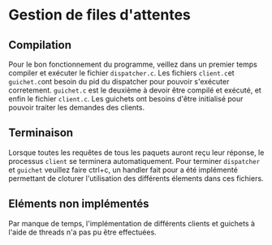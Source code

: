 # Gestion de files d'attentes

## Compilation

Pour le bon fonctionnement du programme, veillez dans un premier temps compiler et exécuter le fichier `dispatcher.c`. Les fichiers `client.c`et `guichet.c`ont besoin du pid du dispatcher pour pouvoir s'exécuter corretement. `guichet.c` est le deuxième à devoir être compilé et exécuté, et enfin le fichier `client.c`. Les guichets ont besoins d'être initialisé pour pouvoir traiter les demandes des clients.

## Terminaison

Lorsque toutes les requêtes de tous les paquets auront reçu leur réponse, le processus `client` se terminera automatiquement.
Pour terminer `dispatcher` et `guichet` veuillez faire ctrl+c, un handler fait pour a été implémenté permettant de cloturer l'utilisation des différents
élements dans ces fichiers.

## Eléments non implémentés

Par manque de temps, l'implémentation de différents clients et guichets à l'aide de threads n'a pas pu être effectuées.

